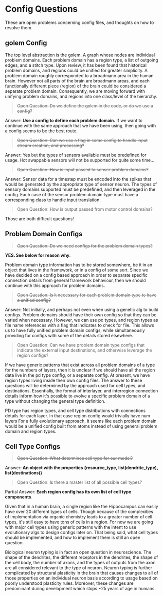 # Config Questions

These are open problems concerning config files, and thoughts on how to resolve them.

## golem Config

The top level abstraction is the golem. A graph whose nodes are individual problem domains. Each problem domain has a region type, a list of outgoing edges, and a stitch type. Upon review, it has been found that historical problem domains, and regions could be unified for greater simplicity. A problem domain roughly corresponded to a broadmann area in the human brain. However not all parts of the brain are broadmann areas, and each functionally different piece (region) of the brain could be considered a separate problem domain. Consequently, we are moving forward with unifying problem domains, and regions into one class/level of the hierarchy.

> ~~Open Question: Do we define the golem in the code, or do we use a config?~~

Answer: **Use a config to define each problem domain.** If we want to continue with the same approach that we have been using, then going with a config seems to be the best route.

> ~~Open Question: Can we use a flag in some config to handle input stream creation, and processing?~~

Answer: Yes but the types of sensors available must be predefined for usage. Hot swappable sensors will not be supported for quite some time...

> ~~Open Question: How is input passed to sensor problem domains?~~

Answer: Sensor data for a timestep must be encoded into the spikes that would be generated by the appropriate type of sensor neuron. The types of sensory domains supported must be predefined, and then leveraged in the config. Each case of the sensor problem domain type must have a corresponding class to handle input translation.

> Open Question: How is output passed from motor control domains?

Those are both difficult questions!

## Problem Domain Configs

> ~~Open Question: Do we need configs for the problem domain types?~~

**YES. See below for reason why.**

Problem domain type information has to be stored somewhere, be it in an object that lives in the framework, or in a config of some sort. Since we have decided on a config based approach in order to separate specific connection details from general framework behaviour, then we should continue with this approach for problem domains.

> ~~Open Question: Is it necessary for each problem domain type to have a unified config?~~

Answer: Not initially, and perhaps not even when using a genetic alg to build configs. Problem domains should have their own config so that they can be varied when necessary. However, we can use pd types, and region types as file name references with a flag that indicates to check for file. This allows us to have fully unified problem domain configs, while simultaneously providing for configs with some of the details stored elsewhere.

> Open Question: Can we have problem domain type configs that indicate the external input destinations, and otherwise leverage the region configs?

If we have generic patterns that exist across all problem domains of a type for the numbers of layers, then it is unclear if we should have all the region data live in the pd type config, or a separate config. At present, we have region types living inside their own config files.
The answer to these questions will be determined by the approach used for cell types, and destinations. Essentially, the format of interlayer, and interregion connection details inform how it's possible to evolve a specific problem domain of a type without changing the general type definition.

PD type has region types, and cell type distributions with connections details for each layer. In that case region config would trivially have num layers
For a fully evolutionary approach, it seems like each problem domain would be a unified config built from atoms instead of using general problem domain and region types.

## Cell Type Configs

> ~~Open Question: What determines cell type for our model?~~

Answer: **An object with the properties {resource_type, list(dendrite_type), list(destinations)}**

> Open Question: Is there a master list of all possible cell types?

Partial Answer: **Each region config has its own list of cell type components.**

Given that in a human brain, a single region like the Hippocampus can easily have over 20 different types of cells. Though because of the complexities of implementation via organic chemistry leads to a greater number of cell types, it's still easy to have tons of cells in a region. For now we are going with major cell types using generic patterns with the intent to use evolutionary algs to design configs later on. That being said, what cell types should be implemented, and how to implement them is still an open question.

Biological neuron typing is in fact an open question in neuroscience. The shape of the dendrites, the different receptors in the dendrites, the shape of the cell body, the number of axons, and the types of outputs from the axon are all considered relevant to the type of neuron. Neuron typing is further complicated by structural plasticity in the brain that causes changes to all of those properties on an individual neuron basis according to usage based on poorly understood plasticity rules. Moreover, these changes are predominant during development which stops ~25 years of age in humans.